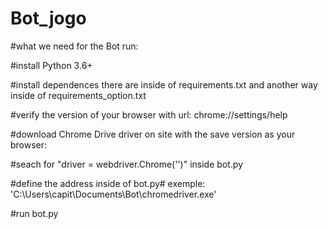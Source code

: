 # Bot_jogo
#what we need for the Bot run:

#install Python 3.6+

#install dependences there are inside of requirements.txt and another way inside of requirements_option.txt

#verify the version of your browser with url: chrome://settings/help

#download Chrome Drive driver on site with the save version as your browser: 

#seach for "driver = webdriver.Chrome('<local>')" inside bot.py
 
#define the address inside of bot.py# exemple: 'C:\\Users\\capit\Documents\\Bot\\chromedriver.exe'
 
#run bot.py
